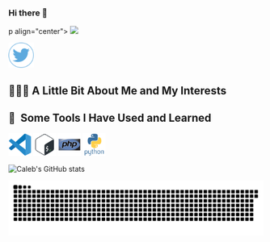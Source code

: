 ### Hi there 👋

p align="center">
  <img src="https://capsule-render.vercel.app/api?text=Hey Everyone!🕹️&animation=fadeIn&type=waving&color=gradient&height=100"/>
</p>

<a href="https://www.twitter.com/CalebMundati/">
  <img height="50" src="./assets/twitter2.png"/>
</a>


<h2> 👨🏻‍💻  A Little Bit About Me and My Interests </h2>





<h2> 🚀 &nbsp;Some Tools I Have Used and Learned</h2>
<p align="left">
<img src="./assets/vs1.svg" alt="vscode" width="45" height="45"/>
<img src="./assets/bash.svg" alt="bash" width="45" height="45"/>
<img src="./assets/php.svg" alt="php" width="45" height="45"/>
<img src="./assets/python.svg" alt="python" width="45" height="45"/>
</p>


![Caleb's GitHub stats](https://github-readme-stats.vercel.app/api?username=MundatiC&show_icons=true&theme=dark)

![Snake animation](https://github.com/MundatiC/MundatiC/blob/output/github-contribution-grid-snake.svg)
